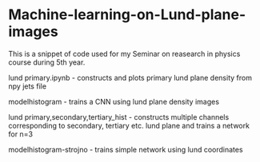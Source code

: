# Machine-learning-on-Lund-plane-images
This is a snippet of code used for my Seminar on reasearch in physics course during 5th year.

lund primary.ipynb - constructs and plots primary lund plane density from npy jets file

modelhistogram - trains a CNN using lund plane density images

lund primary,secondary,tertiary_hist - constructs multiple channels corresponding to secondary, tertiary etc. lund plane and trains a network for n=3

modelhistogram-strojno - trains simple network using lund coordinates
